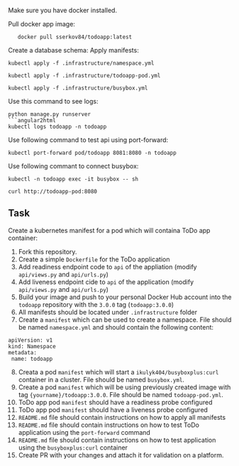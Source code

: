 Make sure you have docker installed.

Pull docker app image:

```angular2html
   docker pull sserkov84/todoapp:latest
```

Create a database schema:
Apply manifests:

```angular2html
kubectl apply -f .infrastructure/namespace.yml
```
```
kubectl apply -f .infrastructure/todoapp-pod.yml
```
```
kubectl apply -f .infrastructure/busybox.yml
```

Use this command to see logs:
```
python manage.py runserver
```angular2html
kubectl logs todoapp -n todoapp
```

Use following command to test api using port-forward:
```angular2html
kubectl port-forward pod/todoapp 8081:8080 -n todoapp
```
 Use following commant to connect busybox:
```angular2html
kubectl -n todoapp exec -it busybox -- sh
```
```angular2html
curl http://todoapp-pod:8080
```

## Task

Create a kubernetes manifest for a pod which will containa ToDo app container:

1. Fork this repository.
1. Create a simple `Dockerfile` for the ToDo application
7. Add readiness endpoint code to `api` of the appliation (modify `api/views.py` and `api/urls.py`)
1. Add liveness endpoint cide to `api` of the application (modify `api/views.py` and `api/urls.py`)
1. Build your image and push to your personal Docker Hub account into the `todoapp` repository with the `3.0.0` tag (`todoapp:3.0.0`)
1. All manifests should be located under `.infrastructure` folder
1. Create a `manifest` which can be used to create a namespace. File should be named `namespace.yml` and should contain the following content:
```
apiVersion: v1
kind: Namespace
metadata:
 name: todoapp
```
8. Creata a pod `manifest` which will start a `ikulyk404/busyboxplus:curl` container in a cluster. File should be named `busybox.yml`.
1. Create a pod `manifest` which will be using previously created image with tag `{yourname}/todoapp:3.0.0`. File should be named `todoapp-pod.yml`.
1. ToDo app pod `manifest` should have a readiness probe configured
1. ToDo app pod `manifest` should have a liveness probe configured
1. `README.md` file should contain instructions on how to apply all manifests
1. `README.md` file should contain instructions on how to test ToDo application using the `port-forward` command
1. `README.md` file should contain instructions on how to test application using the
`busyboxplus:curl` container
1. Create PR with your changes and attach it for validation on a platform.
